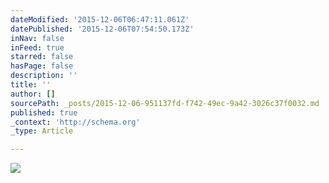 ```yaml
---
dateModified: '2015-12-06T06:47:11.061Z'
datePublished: '2015-12-06T07:54:50.173Z'
inNav: false
inFeed: true
starred: false
hasPage: false
description: ''
title: ''
author: []
sourcePath: _posts/2015-12-06-951137fd-f742-49ec-9a42-3026c37f0032.md
published: true
_context: 'http://schema.org'
_type: Article

---
```

![](https://the-grid-user-content.s3-us-west-2.amazonaws.com/ae7d6158-b0b9-48ea-99d0-ce60e867a009.jpg)